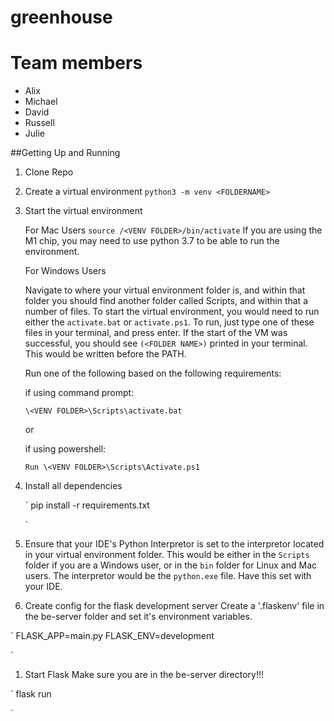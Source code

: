# greenhouse

# Team members

- Alix
- Michael
- David
- Russell
- Julie

##Getting Up and Running

1. Clone Repo

1. Create a virtual environment
    `
    python3 -m venv <FOLDERNAME>
    `
1. Start the virtual environment

    For Mac Users
    `
    source /<VENV FOLDER>/bin/activate
    `
    If you are using the M1 chip, you may need to use python 3.7 to be able to run the environment.

    For Windows Users

    Navigate to where your virtual environment folder is, and within that folder you should find another folder called Scripts, and within that a number of files. To start the virtual environment, you would need to run either the `activate.bat` or `activate.ps1`. To run, just type one of these files in your terminal, and press enter. If the start of the VM was successful, you should see `(<FOLDER NAME>)` printed in your terminal. This would be written before the PATH. 

    Run one of the following based on the following requirements:

    if using command prompt:

    `
    \<VENV FOLDER>\Scripts\activate.bat
    `

    or 

    if using powershell:

    `
    Run \<VENV FOLDER>\Scripts\Activate.ps1
    `

1. Install all dependencies

    `
    pip install -r requirements.txt

    `

1. Ensure that your IDE's Python Interpretor is set to the interpretor located in your virtual environment folder. This 
would be either in the `Scripts` folder if you are a Windows user, or in the `bin` folder for Linux and Mac users. The interpretor
would be the `python.exe` file. Have this set with your IDE. 


1. Create config for the flask development server
Create a '.flaskenv' file in the be-server folder and set it's environment variables. 

`
FLASK_APP=main.py
FLASK_ENV=development

`

1. Start Flask
Make sure you are in the be-server directory!!! 

`
flask run

`